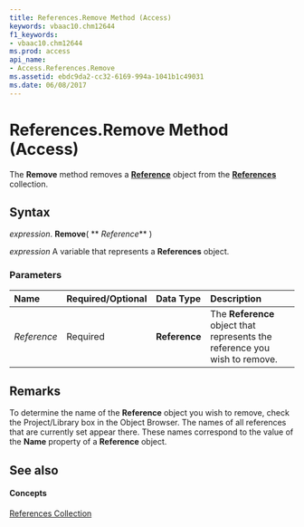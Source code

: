 ```yaml
---
title: References.Remove Method (Access)
keywords: vbaac10.chm12644
f1_keywords:
- vbaac10.chm12644
ms.prod: access
api_name:
- Access.References.Remove
ms.assetid: ebdc9da2-cc32-6169-994a-1041b1c49031
ms.date: 06/08/2017
---
```



# References.Remove Method (Access)

The **Remove** method removes a **[Reference](reference-object-access.md)** object from the **[References](references-object-access.md)** collection.


## Syntax

 _expression_. **Remove**( ** _Reference_** )

 _expression_ A variable that represents a **References** object.


### Parameters



|**Name**|**Required/Optional**|**Data Type**|**Description**|
|:-----|:-----|:-----|:-----|
| _Reference_|Required|**Reference**|The **Reference** object that represents the reference you wish to remove.|

## Remarks

To determine the name of the **Reference** object you wish to remove, check the Project/Library box in the Object Browser. The names of all references that are currently set appear there. These names correspond to the value of the **Name** property of a **Reference** object.


## See also


#### Concepts


[References Collection](references-object-access.md)

